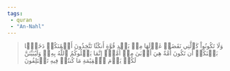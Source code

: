 ```yaml
---
tags: 
 - quran 
 - "An-Nahl"
---
```


> وَلَا تَكُونُواْ كَٱلَّتِي نَقَضَتۡ غَزۡلَهَا مِنۢ بَعۡدِ قُوَّةٍ أَنكَٰثٗا تَتَّخِذُونَ أَيۡمَٰنَكُمۡ دَخَلَۢا بَيۡنَكُمۡ أَن تَكُونَ أُمَّةٌ هِيَ أَرۡبَىٰ مِنۡ أُمَّةٍۚ إِنَّمَا يَبۡلُوكُمُ ٱللَّهُ بِهِۦۚ وَلَيُبَيِّنَنَّ لَكُمۡ يَوۡمَ ٱلۡقِيَٰمَةِ مَا كُنتُمۡ فِيهِ تَخۡتَلِفُونَ
